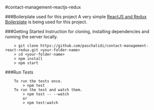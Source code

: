 #contact-management-reactjs-redux

###Boilerplate used for this project 
A very simple [ReactJS and Redux Boilerplate](https://github.com/StephenGrider/ReduxSimpleStarter) 
is being used for this project.


###Getting Started
Instruction for cloning, installing dependencies and running the server locally.
```
	> git clone https://github.com/paschalidi/contact-management-react-redux.git <your-folder-name>
	> cd <your-folder-name>
	> npm install
	> npm start
```

###Run Tests
 
```
    To run the tests once.
        > npm test
    To run the test and watch them.
        > npm test -- --watch
        or
        > npm test:watch
```